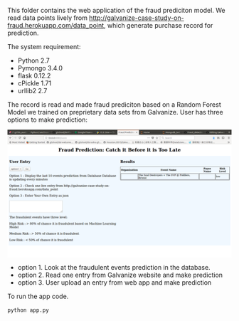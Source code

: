 This folder contains the web application of the fraud prediciton model. We read data points lively from http://galvanize-case-study-on-fraud.herokuapp.com/data_point, which generate purchase record for prediction. 

The system requirement:
+ Python 2.7
+ Pymongo 3.4.0
+ flask 0.12.2
+ cPickle 1.71
+ urllib2 2.7


The record is read and made fraud prediciton based on a Random Forest Model we trained on preprietary data sets from Galvanize. User has three options to make prediction: 


<img src="./web_app.png" width="800" ALIGN="Center"> 

+ option 1. Look at the fraudulent events prediction in the database. 
+ option 2. Read one entry from Galvanize website and make prediction
+ option 3. User upload an entry from web app and make prediction





To run the app code. 
```
python app.py 
```




